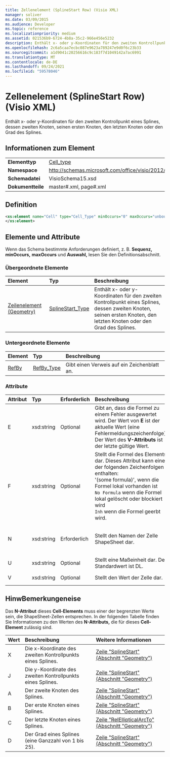 ```yaml
---
title: Zellenelement (SplineStart Row) (Visio XML)
manager: soliver
ms.date: 03/09/2015
ms.audience: Developer
ms.topic: reference
ms.localizationpriority: medium
ms.assetid: 021536b9-6724-4b8a-35c2-966e456e5232
description: Enthält x- oder y-Koordinaten für den zweiten Kontrollpunkt eines Splines, dessen zweiten Knoten, seinen ersten Knoten, den letzten Knoten oder den Grad des Splines.
ms.openlocfilehash: 2c6a5caa7ecbc087e9623a789247e9d0f6c23b33
ms.sourcegitcommit: a1d9041c20256616c9c183f7d1049142a7ac6991
ms.translationtype: MT
ms.contentlocale: de-DE
ms.lasthandoff: 09/24/2021
ms.locfileid: "59578046"
---
```

# <a name="cell-element-splinestart-row-visio-xml"></a>Zellenelement (SplineStart Row) (Visio XML)

Enthält x- oder y-Koordinaten für den zweiten Kontrollpunkt eines Splines, dessen zweiten Knoten, seinen ersten Knoten, den letzten Knoten oder den Grad des Splines.
  
## <a name="element-information"></a>Informationen zum Element

|||
|:-----|:-----|
|**Elementtyp** <br/> |[Cell_type](cell_type-complextypevisio-xml.md) <br/> |
|**Namespace** <br/> |http://schemas.microsoft.com/office/visio/2012/main  <br/> |
|**Schemadatei** <br/> |VisioSchema15.xsd  <br/> |
|**Dokumentteile** <br/> |master#.xml, page#.xml  <br/> |
   
## <a name="definition"></a>Definition

```XML
<xs:element name="Cell" type="Cell_Type" minOccurs="0" maxOccurs="unbounded" >
</xs:element>
```

## <a name="elements-and-attributes"></a>Elemente und Attribute

Wenn das Schema bestimmte Anforderungen definiert, z. B. **Sequenz,** **minOccurs,** **maxOccurs** und **Auswahl,** lesen Sie den Definitionsabschnitt. 
  
### <a name="parent-elements"></a>Übergeordnete Elemente

|**Element**|**Typ**|**Beschreibung**|
|:-----|:-----|:-----|
|[Zeilenelement (Geometry)](row-element-geometry-sectionvisio-xml.md) <br/> |[SplineStart_Type](splinestart_type-complextypevisio-xml.md) <br/> |Enthält x- oder y-Koordinaten für den zweiten Kontrollpunkt eines Splines, dessen zweiten Knoten, seinen ersten Knoten, den letzten Knoten oder den Grad des Splines.  <br/> |
   
### <a name="child-elements"></a>Untergeordnete Elemente

|**Element**|**Typ**|**Beschreibung**|
|:-----|:-----|:-----|
|[RefBy](refby-element-cell_type-complextypevisio-xml.md) <br/> |[RefBy_Type](refby_type-complextypevisio-xml.md) <br/> |Gibt einen Verweis auf ein Zeichenblatt an.  <br/> |
   
### <a name="attributes"></a>Attribute

|**Attribut**|**Typ**|**Erforderlich**|**Beschreibung**|**Mögliche Werte**|
|:-----|:-----|:-----|:-----|:-----|
|E  <br/> |xsd:string  <br/> |Optional  <br/> |Gibt an, dass die Formel zu einem Fehler ausgewertet wird. Der Wert von **E** ist der aktuelle Wert (eine Fehlermeldungszeichenfolge); Der Wert des **V-Attributs** ist der letzte gültige Wert.  <br/> |Eine Fehlermeldungszeichenfolge.  <br/> |
|F  <br/> |xsd:string  <br/> |Optional  <br/> | Stellt die Formel des Elements dar. Dieses Attribut kann eine der folgenden Zeichenfolgen enthalten:  <br/>  '(some formula)', wenn die Formel lokal vorhanden ist  <br/>  `No Formula` wenn die Formel lokal gelöscht oder blockiert wird  <br/>  `Inh` wenn die Formel geerbt wird.  <br/> |Eine Formel.  <br/> |
|N  <br/> |xsd:string  <br/> |Erforderlich  <br/> |Stellt den Namen der Zelle ShapeSheet dar.  <br/> |Der Name der ShapeSheet-Zelle.  <br/> Weitere Informationen finden Sie unten im Abschnitt "Hinweise".  <br/> |
|U  <br/> |xsd:string  <br/> |Optional  <br/> |Stellt eine Maßeinheit dar. Der Standardwert ist DL.  <br/> |Die Einheiten der Zelle.  <br/> |
|V  <br/> |xsd:string  <br/> |Optional  <br/> |Stellt den Wert der Zelle dar.  <br/> |Der Wert der ShapeSheet-Zelle.  <br/> |
   
## <a name="remarks"></a>HinwBemerkungeneise

Das **N-Attribut** dieses **Cell-Elements** muss einer der begrenzten Werte sein, die ShapeSheet-Zellen entsprechen. In der folgenden Tabelle finden Sie Informationen zu den Werten des **N-Attributs,** die für dieses **Cell-Element** zulässig sind. 
  
|**Wert**|**Beschreibung**|**Weitere Informationen**|
|:-----|:-----|:-----|
|X  <br/> |Die x-Koordinate des zweiten Kontrollpunkts eines Splines.  <br/> |[Zeile "SplineStart" (Abschnitt "Geometry")](splinestart-row-geometry-section.md) <br/> |
|J  <br/> |Die y-Koordinate des zweiten Kontrollpunkts eines Splines.  <br/> |[Zeile "SplineStart" (Abschnitt "Geometry")](splinestart-row-geometry-section.md) <br/> |
|A  <br/> |Der zweite Knoten des Splines.  <br/> |[Zeile "SplineStart" (Abschnitt "Geometry")](splinestart-row-geometry-section.md) <br/> |
|B  <br/> |Der erste Knoten eines Splines.  <br/> |[Zeile "SplineStart" (Abschnitt "Geometry")](splinestart-row-geometry-section.md) <br/> |
|C  <br/> |Der letzte Knoten eines Splines.  <br/> |[Zeile "RelEllipticalArcTo" (Abschnitt "Geometry")](splinestart-row-geometry-section.md) <br/> |
|D  <br/> |Der Grad eines Splines (eine Ganzzahl von 1 bis 25).  <br/> |[Zeile "SplineStart" (Abschnitt "Geometry")](splinestart-row-geometry-section.md) <br/> |
   

